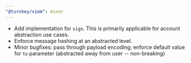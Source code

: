```yaml
---
"@turnkey/viem": minor
---
```


- Add implementation for `sign`. This is primarily applicable for account abstraction use cases.
- Enforce message hashing at an abstracted level.
- Minor bugfixes: pass through payload encoding; enforce default value for `to` parameter (abstracted away from user -- non-breaking)
